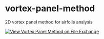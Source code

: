 # vortex-panel-method
2D vortex panel method for airfoils analysis



[![View Vortex Panel Method on File Exchange](https://www.mathworks.com/matlabcentral/images/matlab-file-exchange.svg)](https://www.mathworks.com/matlabcentral/fileexchange/92343-vortex-panel-method)
